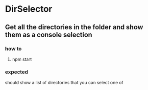 # DirSelector

## Get all the directories in the folder and show them as a console selection

### how to

1. npm start

### expected

should show a list of directories that you can select one of
